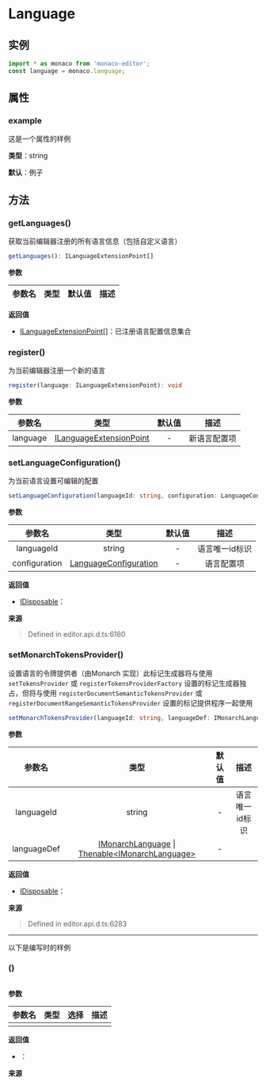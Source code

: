 
# Language

## 实例
```ts
import * as monaco from 'monaco-editor';
const language = monaco.language;
```

## 属性

### example

这是一个属性的样例

**类型**：string

**默认**：例子


## 方法

### getLanguages()

获取当前编辑器注册的所有语言信息（包括自定义语言）

```ts
getLanguages(): ILanguageExtensionPoint[]
```

**参数**

|参数名|类型|默认值|描述|
|:--:|:--:|:--:|:--:|

**返回值**
- [ILanguageExtensionPoint[]]()：已注册语言配置信息集合

### register()

为当前编辑器注册一个新的语言

```ts
register(language: ILanguageExtensionPoint): void
```

**参数**

|参数名|类型|默认值|描述|
|:--:|:--:|:--:|:--:|
|language|[ILanguageExtensionPoint]()|-|新语言配置项|

### setLanguageConfiguration()

为当前语言设置可编辑的配置

```ts
setLanguageConfiguration(languageId: string, configuration: LanguageConfiguration): IDisposable
```

**参数**

|参数名|类型|默认值|描述|
|:--:|:--:|:--:|:--:|
|languageId|string|-|语言唯一id标识|
|configuration|[LanguageConfiguration]()|-|语言配置项|

**返回值**
- [IDisposable]()：

**来源**
> Defined in editor.api.d.ts:6160

### setMonarchTokensProvider()

设置语言的令牌提供者（由Monarch 实现）此标记生成器将与使用 `setTokensProvider` 或 `registerTokensProviderFactory` 设置的标记生成器独占，但将与使用 `registerDocumentSemanticTokensProvider` 或 `registerDocumentRangeSemanticTokensProvider` 设置的标记提供程序一起使用

```ts
setMonarchTokensProvider(languageId: string, languageDef: IMonarchLanguage | Thenable<IMonarchLanguage>): IDisposable
```

**参数**

|参数名|类型|默认值|描述|
|:--:|:--:|:--:|:--:|
|languageId|string|-|语言唯一id标识|
|languageDef|[IMonarchLanguage]() \| [Thenable\<IMonarchLanguage\>]()|-||

**返回值**
- [IDisposable]()：

**来源**
> Defined in editor.api.d.ts:6283

-----

以下是编写时的样例

### ()



```ts

```

**参数**

|参数名|类型|选择|描述|
|:--:|:--:|:--:|:--:|
|||||

**返回值**
- []()：

**来源**
> 
